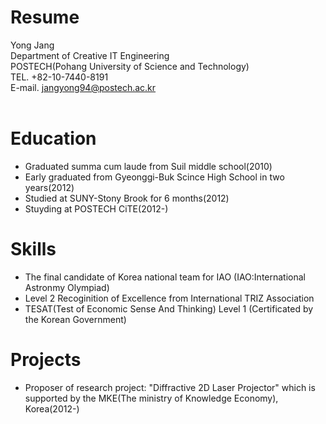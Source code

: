 Resume
======

Yong Jang<br/>
Department of Creative IT Engineering<br/>
POSTECH(Pohang University of Science and Technology)<br/>
TEL. +82-10-7440-8191<br/>
E-mail. jangyong94@postech.ac.kr<br/><br/>

Education
=========

- Graduated summa cum laude from Suil middle school(2010)
- Early graduated from Gyeonggi-Buk Scince High School in two years(2012)
- Studied at SUNY-Stony Brook for 6 months(2012)
- Stuyding at POSTECH CiTE(2012-)

Skills
======

- The final candidate of Korea national team for IAO
  	(IAO:International Astronmy Olympiad)
- Level 2 Recoginition of Excellence from International TRIZ Association
- TESAT(Test of Economic Sense And Thinking) Level 1
		(Certificated by the Korean Government)

Projects
========

- Proposer of research project: "Diffractive 2D Laser Projector" which is supported by the MKE(The ministry of Knowledge Economy), Korea(2012-)

